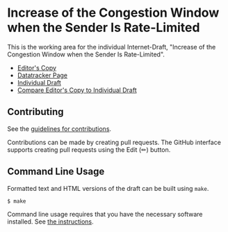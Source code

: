 # Increase of the Congestion Window when the Sender Is Rate-Limited

This is the working area for the individual Internet-Draft, "Increase of the Congestion Window when the Sender Is Rate-Limited".

* [Editor's Copy](https://mwelzl.github.io/draft-ccwg-ratelimited-increase/#go.draft-ietf-ccwg-ratelimited-increase.html)
* [Datatracker Page](https://datatracker.ietf.org/doc/draft-ietf-ccwg-ratelimited-increase)
* [Individual Draft](https://datatracker.ietf.org/doc/html/draft-ietf-ccwg-ratelimited-increase)
* [Compare Editor's Copy to Individual Draft](https://mwelzl.github.io/draft-ccwg-ratelimited-increase/#go.draft-ietf-ccwg-ratelimited-increase.diff)


## Contributing

See the
[guidelines for contributions](https://github.com/mwelzl/draft-ccwg-ratelimited-increase/blob/main/CONTRIBUTING.md).

Contributions can be made by creating pull requests.
The GitHub interface supports creating pull requests using the Edit (✏) button.


## Command Line Usage

Formatted text and HTML versions of the draft can be built using `make`.

```sh
$ make
```

Command line usage requires that you have the necessary software installed.  See
[the instructions](https://github.com/martinthomson/i-d-template/blob/main/doc/SETUP.md).

